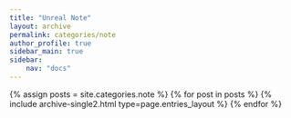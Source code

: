 ```yaml
---
title: "Unreal Note"
layout: archive
permalink: categories/note
author_profile: true
sidebar_main: true
sidebar:
    nav: "docs"
---
```


{% assign posts = site.categories.note %}
{% for post in posts %} {% include archive-single2.html type=page.entries_layout %} {% endfor %}